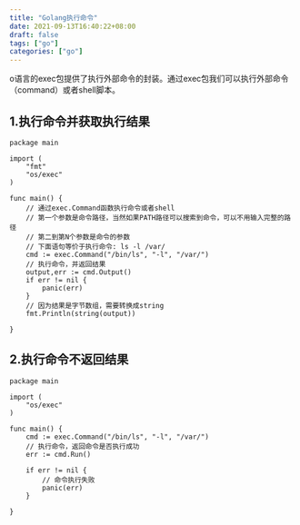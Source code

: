```yaml
---
title: "Golang执行命令"
date: 2021-09-13T16:40:22+08:00
draft: false
tags: ["go"]
categories: ["go"]
---
```


o语言的exec包提供了执行外部命令的封装。通过exec包我们可以执行外部命令（command）或者shell脚本。

## 1.执行命令并获取执行结果

```
package main

import (
	"fmt"
	"os/exec"
)

func main() {
	// 通过exec.Command函数执行命令或者shell
	// 第一个参数是命令路径，当然如果PATH路径可以搜索到命令，可以不用输入完整的路径
	// 第二到第N个参数是命令的参数
	// 下面语句等价于执行命令: ls -l /var/
	cmd := exec.Command("/bin/ls", "-l", "/var/")
	// 执行命令，并返回结果
	output,err := cmd.Output()
	if err != nil {
		panic(err)
	}
	// 因为结果是字节数组，需要转换成string
	fmt.Println(string(output))

}
```

## 2.执行命令不返回结果

```
package main

import (
	"os/exec"
)

func main() {
	cmd := exec.Command("/bin/ls", "-l", "/var/")
	// 执行命令，返回命令是否执行成功
	err := cmd.Run()
	
	if err != nil {
		// 命令执行失败
		panic(err)
	}

}
```
